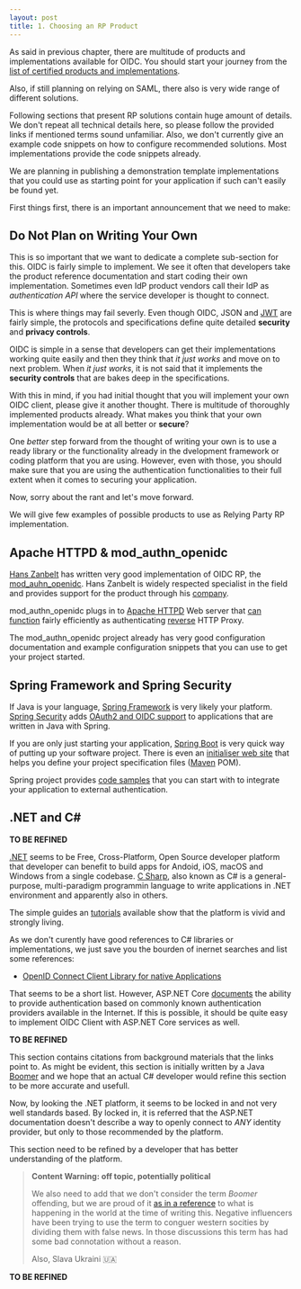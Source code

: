```yaml
---
layout: post
title: 1. Choosing an RP Product
---
```

As said in previous chapter, there are multitude of products and implementations available for OIDC. You should start your journey from the [list of certified products and implementations](https://openid.net/developers/certified/).

Also, if still planning on relying on SAML, there also is very wide range of different solutions.

Following sections that present RP solutions contain huge amount of details. We don't repeat all technical details here, so please follow the provided links if mentioned terms sound unfamiliar. Also, we don't currently give an example code snippets on how to configure recommended solutions. Most implementations provide the code snippets already.

We are planning in publishing a demonstration template implementations that you could use as starting point for your application if such can't easily be found yet.

First things first, there is an important announcement that we need to make:

## Do Not Plan on Writing Your Own

This is so important that we want to dedicate a complete sub-section for this. OIDC is fairly simple to implement. We see it often that developers take the product reference documentation and start coding their own implementation. Sometimes even IdP product vendors call their IdP as _authentication API_ where the service developer is thought to connect.

This is where things may fail severly. Even though OIDC, JSON and [JWT](https://www.rfc-editor.org/rfc/rfc7519) are fairly simple, the protocols and specifications define quite detailed **security** and **privacy controls**.

OIDC is simple in a sense that developers can get their implementations working quite easily and then they think that _it just works_ and move on to next problem. When _it just works_, it is not said that it implements the **security controls** that are bakes deep in the specifications.

With this in mind, if you had initial thought that you will implement your own OIDC client, please give it another thought. There is multitude of thoroughly implemented products already. What makes you think that your own implementation would be at all better or **secure**?

One *better* step forward from the thought of writing your own is to use a ready library or the functionality already in the dvelopment framework or coding platform that you are using. However, even with those, you should make sure that you are using the authentication functionalities to their full extent when it comes to securing your application.

Now, sorry about the rant and let's move forward.

We will give few examples of possible products to use as Relying Party RP implementation.

## Apache HTTPD & mod_authn_openidc

[Hans Zanbelt](https://github.com/zandbelt) has written very good implementation of OIDC RP, the [mod_auhn_openidc](https://github.com/zmartzone/mod_auth_openidc). Hans Zanbelt is widely respected specialist in the field and provides support for the product through his [company](https://zmartzone.eu).

mod_authn_openidc plugs in to [Apache HTTPD](https://httpd.apache.org) Web server that [can function](https://httpd.apache.org/docs/2.4/howto/reverse_proxy.html) fairly efficiently as authenticating [reverse](https://en.wikipedia.org/wiki/Reverse_proxy) HTTP Proxy.

The mod_authn_openidc project already has very good configuration documentation and example configuration snippets that you can use to get your project started.

## Spring Framework and Spring Security

If Java is your language, [Spring Framework](https://spring.io/projects/spring-framework) is very likely your platform. [Spring Security](https://spring.io/projects/spring-security) adds [OAuth2 and OIDC support](https://docs.spring.io/spring-security/site/docs/5.2.0.RELEASE/reference/htmlsingle/#oauth2) to applications that are written in Java with Spring.

If you are only just starting your application, [Spring Boot](https://spring.io/projects/spring-boot) is very quick way of putting up your software project. There is even an [initialiser web site](https://start.spring.io) that helps you define your project specification files ([Maven](https://maven.apache.org) POM).

Spring project provides [code samples](https://github.com/spring-projects/spring-security/tree/5.2.0.RELEASE/samples/boot/oauth2login) that you can start with to integrate your application to external authentication.

## .NET and C#

**TO BE REFINED**

[.NET](https://dotnet.microsoft.com/) seems to be Free, Cross-Platform, Open Source developer platform that developer can benefit to build apps for Andoid, iOS, macOS and Windows from a single codebase. [C Sharp](https://en.wikipedia.org/wiki/C_Sharp_(programming_language)), also known as C# is a general-purpose, multi-paradigm programmin language to write applications in .NET environment and apparently also in others.

The simple guides an [tutorials](https://www.w3schools.com/cs/index.php) available show that the platform is vivid and strongly living.

As we don't curently have good references to C# libraries or implementations, we just save you the bourden of inernet searches and list some references:

* [OpenID Connect Client Library for native Applications](https://github.com/IdentityModel/IdentityModel.OidcClient)

That seems to be a short list. However, ASP.NET Core [documents](https://docs.microsoft.com/en-us/aspnet/core/security/authentication/social/social-without-identity?source=recommendations&view=aspnetcore-6.0) the ability to provide authentication based on commonly known authentication providers available in the Internet. If this is possible, it should be quite easy to implement OIDC Client with ASP.NET Core services as well.


**TO BE REFINED**

This section contains citations from background materials that the links point to. As might be evident, this section is initially written by a Java [Boomer](https://en.wikipedia.org/wiki/OK_boomer) and we hope that an actual C# developer would refine this section to be more accurate and usefull.

Now, by looking the .NET platform, it seems to be locked in and not very well standards based. By locked in, it is referred that the ASP.NET documentation doesn't describe a way to openly connect to *ANY* identity provider, but only to those recommended by the platform.

This section need to be refined by a developer that has better understanding of the platform.

> **Content Warning: off topic, potentially political**
>
> We also need to add that we don't consider the term _Boomer_ offending, but we are proud of it [as in a reference](https://yle.fi/news/3-12158507) to what is happening in the world at the time of writing this. Negative influencers have been trying to use the term to conguer western socities by dividing them with false news. In those discussions this term has had some bad connotation without a reason.
>
> Also, Slava Ukraini 🇺🇦

**TO BE REFINED**
